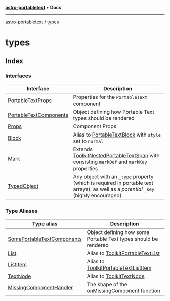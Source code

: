[**astro-portabletext**](../README.md) • **Docs**

***

[astro-portabletext](../README.md) / types

# types

## Index

### Interfaces

| Interface | Description |
| ------ | ------ |
| [PortableTextProps](interfaces/PortableTextProps.md) | Properties for the `PortableText` component |
| [PortableTextComponents](interfaces/PortableTextComponents.md) | Object defining how Portable Text types should be rendered |
| [Props](interfaces/Props.md) | Component Props |
| [Block](interfaces/Block.md) | Alias to [PortableTextBlock](https://portabletext.github.io/types/interfaces/PortableTextBlock.html) with `style` set to `normal` |
| [Mark](interfaces/Mark.md) | Extends [ToolkitNestedPortableTextSpan](https://portabletext.github.io/toolkit/interfaces/ToolkitNestedPortableTextSpan.html) with consisting `markDef` and `markKey` properties |
| [TypedObject](interfaces/TypedObject.md) | Any object with an `_type` property (which is required in portable text arrays), as well as a _potential_ `_key` (highly encouraged) |

### Type Aliases

| Type alias | Description |
| ------ | ------ |
| [SomePortableTextComponents](type-aliases/SomePortableTextComponents.md) | Object defining how some Portable Text types should be rendered |
| [List](type-aliases/List.md) | Alias to [ToolkitPortableTextList](https://portabletext.github.io/toolkit/types/ToolkitPortableTextList.html) |
| [ListItem](type-aliases/ListItem.md) | Alias to [ToolkitPortableTextListItem](https://portabletext.github.io/toolkit/interfaces/ToolkitPortableTextListItem.html) |
| [TextNode](type-aliases/TextNode.md) | Alias to [ToolkitTextNode](https://portabletext.github.io/toolkit/interfaces/ToolkitTextNode.html) |
| [MissingComponentHandler](type-aliases/MissingComponentHandler.md) | The shape of the [onMissingComponent](interfaces/PortableTextProps.md#onMissingComponent) function |
